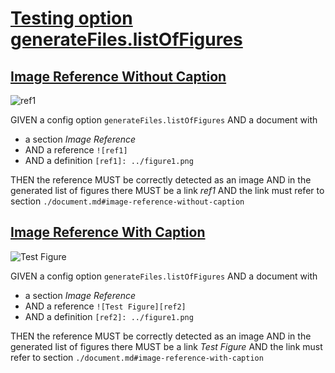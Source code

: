 # [Testing option generateFiles.listOfFigures](#testing-option-generatefileslistoffigures)

## [Image Reference Without Caption](#image-reference-without-caption)

<a id="ref1" class="figure" title="ref1"></a>![ref1]

GIVEN a config option `generateFiles.listOfFigures`
AND a document with

-   a section _Image Reference_
-   AND a reference `![ref1]`
-   AND a definition `[ref1]: ../figure1.png`

THEN the reference MUST be correctly detected as an image
AND in the generated list of figures there MUST be a link _ref1_
AND the link must refer to section `./document.md#image-reference-without-caption`

[ref1]: ./figure.png

## [Image Reference With Caption](#image-reference-with-caption)

<a id="test-figure" class="figure" title="Test Figure"></a>![Test Figure][ref2]

GIVEN a config option `generateFiles.listOfFigures`
AND a document with

-   a section _Image Reference_
-   AND a reference `![Test Figure][ref2]`
-   AND a definition `[ref2]: ../figure1.png`

THEN the reference MUST be correctly detected as an image
AND in the generated list of figures there MUST be a link _Test Figure_
AND the link must refer to section `./document.md#image-reference-with-caption`

[ref2]: ./figure.png
